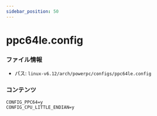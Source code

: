 ```yaml
---
sidebar_position: 50
---
```

# ppc64le.config

### ファイル情報

- パス: `linux-v6.12/arch/powerpc/configs/ppc64le.config`

### コンテンツ

```config
CONFIG_PPC64=y
CONFIG_CPU_LITTLE_ENDIAN=y

```

